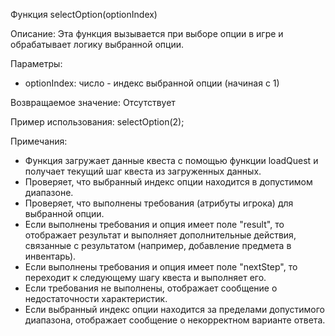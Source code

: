 Функция selectOption(optionIndex)

Описание:
Эта функция вызывается при выборе опции в игре и обрабатывает логику выбранной опции.

Параметры:
- optionIndex: число - индекс выбранной опции (начиная с 1)

Возвращаемое значение:
Отсутствует

Пример использования:
selectOption(2);

Примечания:
- Функция загружает данные квеста с помощью функции loadQuest и получает текущий шаг квеста из загруженных данных.
- Проверяет, что выбранный индекс опции находится в допустимом диапазоне.
- Проверяет, что выполнены требования (атрибуты игрока) для выбранной опции.
- Если выполнены требования и опция имеет поле "result", то отображает результат и выполняет дополнительные действия, связанные с результатом (например, добавление предмета в инвентарь).
- Если выполнены требования и опция имеет поле "nextStep", то переходит к следующему шагу квеста и выполняет его.
- Если требования не выполнены, отображает сообщение о недостаточности характеристик.
- Если выбранный индекс опции находится за пределами допустимого диапазона, отображает сообщение о некорректном варианте ответа.

